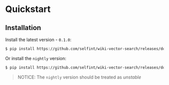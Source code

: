 # Quickstart

## Installation

Install the latest version - `0.1.0`:

```sh
$ pip install https://github.com/selfint/wiki-vector-search/releases/download/0.1.0/wiki_vector_search-0.1.0-py3-none-any.whl
```

Or install the `nightly` version:

```sh
$ pip install https://github.com/selfint/wiki-vector-search/releases/download/0.1.0/wiki_vector_search-0.1.0-py3-none-any.whl
```

> NOTICE: The `nightly` version should be treated as _unstable_
